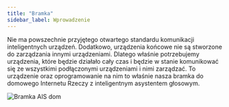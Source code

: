 ```yaml
---
title: "Bramka"
sidebar_label: Wprowadzenie
---
```


Nie ma powszechnie przyjętego otwartego standardu komunikacji inteligentnych urządzeń. Dodatkowo, urządzenia końcowe nie są stworzone do zarządzania innymi urządzeniami. Dlatego właśnie potrzebujemy urządzenia, które będzie działało cały czas i będzie w stanie komunikować się ze wszystkimi podłączonymi urządzeniami i nimi zarządzać. To urządzenie oraz oprogramowanie na nim to właśnie nasza bramka do domowego Internetu Rzeczy z inteligentnym asystentem głosowym.

<img
  src='/AIS-docs/img/en/bramka/bramka1.png'
  alt='Bramka AIS dom'
/>
